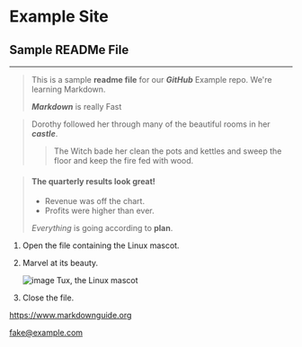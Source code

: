 
# Example Site
## Sample READMe File
--------------------------------------------------------------------------------------------

>This is a sample **readme file** for our ***GitHub*** Example repo. We're learning Markdown.
>
>***Markdown*** is really Fast

>Dorothy followed her through many of the beautiful rooms in her ***castle***.
>
>>The Witch bade her clean the pots and kettles and sweep the floor and keep the fire fed with wood.

> #### The quarterly results look great! 
 >
 > - Revenue was off the chart. 
 > - Profits were higher than ever. 
 > 
 > *Everything* is going according to **plan**.

 1. Open the file containing the Linux mascot.
 2. Marvel at its beauty.

    ![image Tux, the Linux mascot](https://d33wubrfki0l68.cloudfront.net/e7ed9fe4bafe46e275c807d63591f85f9ab246ba/e2d28/assets/images/tux.png)

 3. Close the file.

 <https://www.markdownguide.org>
 
 <fake@example.com> 
 



